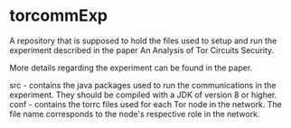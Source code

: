 # torcommExp
A repository that is supposed to hold the files used to setup and run the experiment described in the paper An Analysis of Tor Circuits Security.

More details regarding the experiment can be found in the paper.

src	-	contains the java packages used to run the communications in the experiment. They should be compiled with a JDK of version 8 or higher.
conf -	contains the torrc files used for each Tor node in the network. The file name corresponds to the node's respective role in the network.
